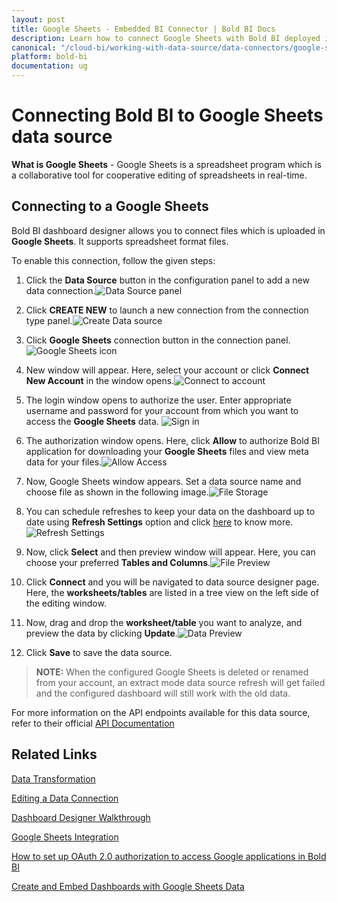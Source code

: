 ```yaml
---
layout: post
title: Google Sheets - Embedded BI Connector | Bold BI Docs
description: Learn how to connect Google Sheets with Bold BI deployed in your server and create data source for dashboard preparation.
canonical: "/cloud-bi/working-with-data-source/data-connectors/google-sheets/"
platform: bold-bi
documentation: ug
---
```

   
# Connecting Bold BI to Google Sheets data source
**What is Google Sheets** - Google Sheets is a spreadsheet program which is a collaborative tool for cooperative editing of spreadsheets in real-time.

## Connecting to a Google Sheets
Bold BI dashboard designer allows you to connect files which is uploaded in **Google Sheets**. It supports spreadsheet format files.
   
To enable this connection, follow the given steps:

1. Click the **Data Source** button in the configuration panel to add a new data connection.![Data Source panel](/static/assets/embedded/working-with-datasource/data-connectors/images/GoogleSheets/datasource.png)
   
2. Click **CREATE NEW** to launch a new connection from the connection type panel.![Create Data source](/static/assets/embedded/working-with-datasource/data-connectors/images/GoogleSheets/createdatasource.png)

3. Click **Google Sheets** connection button in the connection panel.![Google Sheets icon](/static/assets/embedded/working-with-datasource/data-connectors/images/GoogleSheets/Sheetsicon.png)

4. New window will appear. Here, select your account or click **Connect New Account** in the window opens.![Connect to account](/static/assets/embedded/working-with-datasource/data-connectors/images/GoogleSheets/createaccount_googleSheets.png)
   
5. The login window opens to authorize the user. Enter appropriate username and password for your account from which you want to access the **Google Sheets** data.
![Sign in](/static/assets/embedded/working-with-datasource/data-connectors/images/GoogleSheets/sign_in.png)

6. The authorization window opens. Here, click **Allow** to authorize Bold BI application for downloading your **Google Sheets** files and view meta data for your files.![Allow Access](/static/assets/embedded/working-with-datasource/data-connectors/images/GoogleSheets/allow_access.png)

7. Now, Google Sheets window appears. Set a data source name and choose file as shown in the following image.![File Storage](/static/assets/embedded/working-with-datasource/data-connectors/images/GoogleSheets/file_storage.png)

8. You can schedule refreshes to keep your data on the dashboard up to date using **Refresh Settings** option and click [here](/embedded-bi/working-with-data-source/data-connectors/excel/#refreshing-cloud-excel-data-source) to know more.![Refresh Settings](/static/assets/embedded/working-with-datasource/data-connectors/images/GoogleSheets/refresh_settings.png)

9. Now, click **Select** and then preview window will appear. Here, you can choose your preferred **Tables and Columns**.![File Preview](/static/assets/embedded/working-with-datasource/data-connectors/images/GoogleSheets/file_preview.png)

10. Click **Connect** and you will be navigated to data source designer page. Here, the **worksheets/tables** are listed in a tree view on the left side of the editing window.

11. Now, drag and drop the **worksheet/table** you want to analyze, and preview the data by clicking **Update**.![Data Preview](/static/assets/embedded/working-with-datasource/data-connectors/images/GoogleSheets/data_preview.png)

12. Click **Save** to save the data source.

> **NOTE:** When the configured Google Sheets is deleted or renamed from your account, an extract mode data source refresh will get failed and the configured dashboard will still work with the old data.

For more information on the API endpoints available for this data source, refer to their official [API Documentation](https://developers.google.com/identity/protocols/OAuth2)

## Related Links

[Data Transformation](/embedded-bi/working-with-data-source/transforming-data/joining-table/)

[Editing a Data Connection](/embedded-bi/working-with-data-source/editing-a-data-connection/)   

[Dashboard Designer Walkthrough](/embedded-bi/getting-started/quick-start/)

[Google Sheets Integration](https://www.boldbi.com/integrations/google-sheets?utm_source=syncfusion&utm_medium=documentation&utm_campaign=boldbigoolglesheetsintegration)

[How to set up OAuth 2.0 authorization to access Google applications in Bold BI](https://www.boldbi.com/kb/security/how-to-set-up-oauth2-authorization-to-access-google-applications)

[Create and Embed Dashboards with Google Sheets Data](https://www.boldbi.com/blog/create-and-embed-dashboard-with-google-sheets-data)
